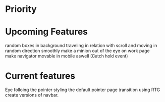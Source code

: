 # Priority


# Upcoming Features
random boxes in background traveling in relation with scroll and moving in random direction smoothly
make a minion out of the eye on work page
make navigator movable in mobile aswell (Catch hold event)

# Current features
Eye folloing the pointer
styling the default pointer
page transition using RTG
create versions of navbar. 


